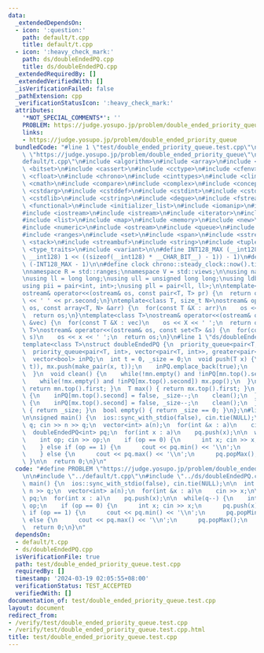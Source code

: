 ```yaml
---
data:
  _extendedDependsOn:
  - icon: ':question:'
    path: default/t.cpp
    title: default/t.cpp
  - icon: ':heavy_check_mark:'
    path: ds/doubleEndedPQ.cpp
    title: ds/doubleEndedPQ.cpp
  _extendedRequiredBy: []
  _extendedVerifiedWith: []
  _isVerificationFailed: false
  _pathExtension: cpp
  _verificationStatusIcon: ':heavy_check_mark:'
  attributes:
    '*NOT_SPECIAL_COMMENTS*': ''
    PROBLEM: https://judge.yosupo.jp/problem/double_ended_priority_queue
    links:
    - https://judge.yosupo.jp/problem/double_ended_priority_queue
  bundledCode: "#line 1 \"test/double_ended_priority_queue.test.cpp\"\n#define PROBLEM\
    \ \"https://judge.yosupo.jp/problem/double_ended_priority_queue\"\n\n#line 1 \"\
    default/t.cpp\"\n#include <algorithm>\n#include <array>\n#include <bit>\n#include\
    \ <bitset>\n#include <cassert>\n#include <cctype>\n#include <cfenv>\n#include\
    \ <cfloat>\n#include <chrono>\n#include <cinttypes>\n#include <climits>\n#include\
    \ <cmath>\n#include <compare>\n#include <complex>\n#include <concepts>\n#include\
    \ <cstdarg>\n#include <cstddef>\n#include <cstdint>\n#include <cstdio>\n#include\
    \ <cstdlib>\n#include <cstring>\n#include <deque>\n#include <fstream>\n#include\
    \ <functional>\n#include <initializer_list>\n#include <iomanip>\n#include <ios>\n\
    #include <iostream>\n#include <istream>\n#include <iterator>\n#include <limits>\n\
    #include <list>\n#include <map>\n#include <memory>\n#include <new>\n#include <numbers>\n\
    #include <numeric>\n#include <ostream>\n#include <queue>\n#include <random>\n\
    #include <ranges>\n#include <set>\n#include <span>\n#include <sstream>\n#include\
    \ <stack>\n#include <streambuf>\n#include <string>\n#include <tuple>\n#include\
    \ <type_traits>\n#include <variant>\n\n#define INT128_MAX (__int128)(((unsigned\
    \ __int128) 1 << ((sizeof(__int128) * __CHAR_BIT__) - 1)) - 1)\n#define INT128_MIN\
    \ (-INT128_MAX - 1)\n\n#define clock chrono::steady_clock::now().time_since_epoch().count()\n\
    \nnamespace R = std::ranges;\nnamespace V = std::views;\n\nusing namespace std;\n\
    \nusing ll = long long;\nusing ull = unsigned long long;\nusing ldb = long double;\n\
    using pii = pair<int, int>;\nusing pll = pair<ll, ll>;\n\ntemplate<class T>\n\
    ostream& operator<<(ostream& os, const pair<T, T> pr) {\n  return os << pr.first\
    \ << ' ' << pr.second;\n}\ntemplate<class T, size_t N>\nostream& operator<<(ostream&\
    \ os, const array<T, N> &arr) {\n  for(const T &X : arr)\n    os << X << ' ';\n\
    \  return os;\n}\ntemplate<class T>\nostream& operator<<(ostream& os, const vector<T>\
    \ &vec) {\n  for(const T &X : vec)\n    os << X << ' ';\n  return os;\n}\ntemplate<class\
    \ T>\nostream& operator<<(ostream& os, const set<T> &s) {\n  for(const T &x :\
    \ s)\n    os << x << ' ';\n  return os;\n}\n#line 1 \"ds/doubleEndedPQ.cpp\"\n\
    template<class T>\nstruct doubleEndedPQ {\n  priority_queue<pair<T, int>> mx;\n\
    \  priority_queue<pair<T, int>, vector<pair<T, int>>, greater<pair<T, int>>> mn;\n\
    \  vector<bool> inPQ;\n  int t = 0, _size = 0;\n  void push(T x) {\n    mn.push(make_pair(x,\
    \ t)), mx.push(make_pair(x, t));\n    inPQ.emplace_back(true);\n    _size++, t++;\n\
    \  }\n  void clean() {\n    while(!mn.empty() and !inPQ[mn.top().second]) mn.pop();\n\
    \    while(!mx.empty() and !inPQ[mx.top().second]) mx.pop();\n  }\n  T min() {\
    \ return mn.top().first; }\n  T max() { return mx.top().first; }\n  void popMin()\
    \ {\n    inPQ[mn.top().second] = false, _size--;\n    clean();\n  }\n  void popMax()\
    \ {\n    inPQ[mx.top().second] = false, _size--;\n    clean();\n  }\n  int size()\
    \ { return _size; }\n  bool empty() { return _size == 0; }\n};\n#line 5 \"test/double_ended_priority_queue.test.cpp\"\
    \n\nsigned main() {\n  ios::sync_with_stdio(false), cin.tie(NULL);\n\n  int n,\
    \ q; cin >> n >> q;\n  vector<int> a(n);\n  for(int &x : a)\n    cin >> x;\n\n\
    \  doubleEndedPQ<int> pq;\n  for(int x : a)\n    pq.push(x);\n\n  while(q--) {\n\
    \    int op; cin >> op;\n    if (op == 0) {\n      int x; cin >> x;\n      pq.push(x);\n\
    \    } else if (op == 1) {\n      cout << pq.min() << '\\n';\n      pq.popMin();\n\
    \    } else {\n      cout << pq.max() << '\\n';\n      pq.popMax();\n    }\n \
    \ }\n\n  return 0;\n}\n"
  code: "#define PROBLEM \"https://judge.yosupo.jp/problem/double_ended_priority_queue\"\
    \n\n#include \"../default/t.cpp\"\n#include \"../ds/doubleEndedPQ.cpp\"\n\nsigned\
    \ main() {\n  ios::sync_with_stdio(false), cin.tie(NULL);\n\n  int n, q; cin >>\
    \ n >> q;\n  vector<int> a(n);\n  for(int &x : a)\n    cin >> x;\n\n  doubleEndedPQ<int>\
    \ pq;\n  for(int x : a)\n    pq.push(x);\n\n  while(q--) {\n    int op; cin >>\
    \ op;\n    if (op == 0) {\n      int x; cin >> x;\n      pq.push(x);\n    } else\
    \ if (op == 1) {\n      cout << pq.min() << '\\n';\n      pq.popMin();\n    }\
    \ else {\n      cout << pq.max() << '\\n';\n      pq.popMax();\n    }\n  }\n\n\
    \  return 0;\n}\n"
  dependsOn:
  - default/t.cpp
  - ds/doubleEndedPQ.cpp
  isVerificationFile: true
  path: test/double_ended_priority_queue.test.cpp
  requiredBy: []
  timestamp: '2024-03-19 02:05:55+08:00'
  verificationStatus: TEST_ACCEPTED
  verifiedWith: []
documentation_of: test/double_ended_priority_queue.test.cpp
layout: document
redirect_from:
- /verify/test/double_ended_priority_queue.test.cpp
- /verify/test/double_ended_priority_queue.test.cpp.html
title: test/double_ended_priority_queue.test.cpp
---
```

